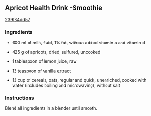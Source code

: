 ## Apricot Health Drink -Smoothie

[239f34dd57](http://www.food.com/recipe/apricot-health-drink-smoothie-261680)

### Ingredients

 - 600 ml of milk, fluid, 1% fat, without added vitamin a and vitamin d

 - 425 g of apricots, dried, sulfured, uncooked

 - 1 tablespoon of lemon juice, raw

 - 12 teaspoon of vanilla extract

 - 12 cup of cereals, oats, regular and quick, unenriched, cooked with water (includes boiling and microwaving), without salt

### Instructions

Blend all ingredients in a blender until smooth.